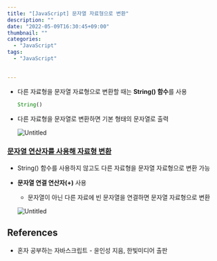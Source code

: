 ```yaml
---
title: "[JavaScript] 문자열 자료형으로 변환"
description: ""
date: "2022-05-09T16:30:45+09:00"
thumbnail: ""
categories:
  - "JavaScript"
tags:
  - "JavaScript"
 

---
```

<!--more-->

- 다른 자료형을 문자열 자료형으로 변환할 때는 **String() 함수**를 사용
    
    ```jsx
    String()
    ```
    
- 다른 자료형을 문자열로 변환하면 기본 형태의 문자열로 출력
    
    ![Untitled](/images/lang_javascript/study/JavaScript_문자열_자료형으로_변환/Untitled.png)
    

### <u>문자열 연산자를 사용해 자료형 변환</u>

- String() 함수를 사용하지 않고도 다른 자료형을 문자열 자료형으로 변환 가능
- **문자열 연결 연산자(+)** 사용
    - 문자열이 아닌 다른 자료에 빈 문자열을 연결하면 문자열 자료형으로 변환
    
    ![Untitled](/images/lang_javascript/study/JavaScript_문자열_자료형으로_변환/Untitled%201.png)
    

## References

- 혼자 공부하는 자바스크립트 - 윤인성 지음, 한빛미디어 출판